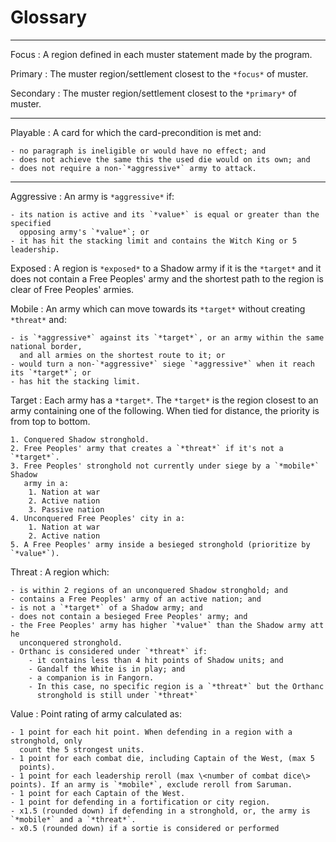 # Glossary

---

Focus
: A region defined in each muster statement made by the program.

Primary
: The muster region/settlement closest to the `*focus*` of muster.

Secondary
: The muster region/settlement closest to the `*primary*` of muster.

---

Playable
: A card for which the card-precondition is met and:

	- no paragraph is ineligible or would have no effect; and
	- does not achieve the same this the used die would on its own; and
	- does not require a non-`*aggressive*` army to attack.

---

Aggressive
: An army is `*aggressive*` if:

	- its nation is active and its `*value*` is equal or greater than the specified
	  opposing army's `*value*`; or
	- it has hit the stacking limit and contains the Witch King or 5 leadership.

Exposed
: A region is `*exposed*` to a Shadow army if it is the `*target*` and it does not contain a Free Peoples' army and the shortest path to the region is clear of Free Peoples' armies.


Mobile
: An army which can move towards its `*target*` without creating `*threat*` and:

	- is `*aggressive*` against its `*target*`, or an army within the same national border,
	  and all armies on the shortest route to it; or
	- would turn a non-`*aggressive*` siege `*aggressive*` when it reach its `*target*`; or
	- has hit the stacking limit.


Target
: Each army has a `*target*`. The `*target*` is the region closest to an army
containing one of the following. When tied for distance, the priority is from
top to bottom.

	1. Conquered Shadow stronghold.
	2. Free Peoples' army that creates a `*threat*` if it's not a `*target*`.
	3. Free Peoples' stronghold not currently under siege by a `*mobile*` Shadow
	   army in a:
		1. Nation at war
		2. Active nation
		3. Passive nation
	4. Unconquered Free Peoples' city in a:
		1. Nation at war
		2. Active nation
	5. A Free Peoples' army inside a besieged stronghold (prioritize by `*value*`).


Threat
: A region which:

	- is within 2 regions of an unconquered Shadow stronghold; and
	- contains a Free Peoples' army of an active nation; and
	- is not a `*target*` of a Shadow army; and
	- does not contain a besieged Free Peoples' army; and
	- the Free Peoples' army has higher `*value*` than the Shadow army att he
	  unconquered stronghold.
	- Orthanc is considered under `*threat*` if:
		- it contains less than 4 hit points of Shadow units; and
		- Gandalf the White is in play; and
		- a companion is in Fangorn.
		- In this case, no specific region is a `*threat*` but the Orthanc
		  stronghold is still under `*threat*`


Value
: Point rating of army calculated as:

	- 1 point for each hit point. When defending in a region with a stronghold, only
	  count the 5 strongest units.
	- 1 point for each combat die, including Captain of the West, (max 5
	  points).
	- 1 point for each leadership reroll (max \<number of combat dice\> points). If an army is `*mobile*`, exclude reroll from Saruman.
	- 1 point for each Captain of the West.
	- 1 point for defending in a fortification or city region.
	- x1.5 (rounded down) if defending in a stronghold, or, the army is `*mobile*` and a `*threat*`.
	- x0.5 (rounded down) if a sortie is considered or performed
